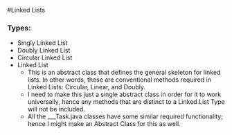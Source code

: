 #Linked Lists 
<h3>Types:</h3>
<ul>
<li>Singly Linked List</li>
<li>Doubly Linked List</li>
<li>Circular Linked List</li>
<li> Linked List
  <ul>
  <li>This is an abstract class that defines the general skeleton for linked lists. In other words, these are conventional methods required in Linked Lists: Circular, Linear, and Doubly. </li>
  <li>I need to make this just a single abstract class in order for it to work universally, hence any methods that are distinct to a Linked List Type will not be included. </li>
  <li>All the ___Task.java classes have some similar required functionality; hence I might make an Abstract Class for this as well.</li>
  </ul>
</li>
</ul>

